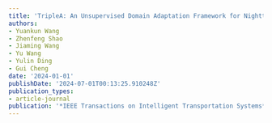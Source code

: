 ```yaml
---
title: 'TripleA: An Unsupervised Domain Adaptation Framework for Nighttime VRU Detection'
authors:
- Yuankun Wang
- Zhenfeng Shao
- Jiaming Wang
- Yu Wang
- Yulin Ding
- Gui Cheng
date: '2024-01-01'
publishDate: '2024-07-01T00:13:25.910248Z'
publication_types:
- article-journal
publication: '*IEEE Transactions on Intelligent Transportation Systems*'
---
```


